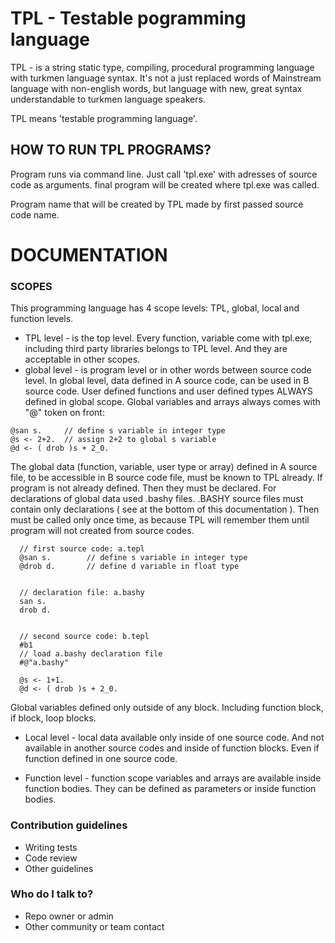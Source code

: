 # TPL - Testable pogramming language #

TPL - is a string static type, compiling, procedural programming language with turkmen language syntax. It's not a just replaced words of Mainstream language with non-english words, but language with new, great syntax understandable to turkmen language speakers.

TPL means 'testable programming language'.

## HOW TO RUN TPL PROGRAMS? ##

Program runs via command line. Just call 'tpl.exe' with adresses of source code as arguments. final program will be created where tpl.exe was called.

Program name that will be created by TPL made by first passed source code name.

# DOCUMENTATION #

### SCOPES ####

This programming language has 4 scope levels: TPL, global, local and function levels.

* TPL level - is the top level. Every function, variable come with tpl.exe, including third party libraries belongs to TPL level. And they are acceptable in other scopes.
* global level - is program level or in other words between source code level. In global level, data defined in A source code, can be used in B source code. User defined functions and user defined types ALWAYS defined in global scope. 
Global variables and arrays always comes with "@" token on front:

```
@san s.     // define s variable in integer type
@s <- 2+2.  // assign 2+2 to global s variable
@d <- ( drob )s + 2_0.

```

      

  The global data (function, variable, user type or array) defined in A source file, to be accessible in B source code file, must be known to TPL already. If program is not already defined. Then they must be declared. For declarations of global data used .bashy files. 
   .BASHY source files must contain only declarations ( see at the bottom of this documentation ). Then must be called only once time, as because TPL will remember them until program will not created from source codes.

      // first source code: a.tepl
      @san s.        // define s variable in integer type
      @drob d.       // define d variable in float type


      // declaration file: a.bashy
      san s.
      drob d.


      // second source code: b.tepl
      #b1
      // load a.bashy declaration file
      #@"a.bashy"
      
      @s <- 1+1.
      @d <- ( drob )s + 2_0.

Global variables defined only outside of any block. Including function block, if block, loop blocks.

* Local level - local data available only inside of one source code. And not available in another source codes and inside of function blocks. Even if function defined in one source code. 

* Function level - function scope variables and arrays are available inside function bodies. They can be defined as parameters or inside function bodies.


### Contribution guidelines ###

* Writing tests
* Code review
* Other guidelines

### Who do I talk to? ###

* Repo owner or admin
* Other community or team contact